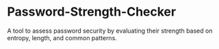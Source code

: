 # Password-Strength-Checker
A tool to assess password security by evaluating their strength based on entropy, length, and common patterns.
